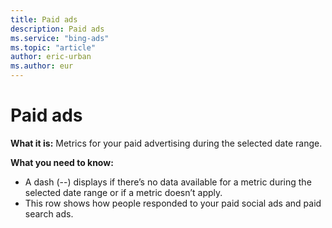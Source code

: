 ```yaml
---
title: Paid ads
description: Paid ads
ms.service: "bing-ads"
ms.topic: "article"
author: eric-urban
ms.author: eur
---
```


# Paid ads

**What it is:** Metrics for your paid advertising during the selected date range.

**What you need to know:**
- A dash (--) displays if there’s no data available for a metric during the selected date range or if a metric doesn’t apply.
- This row shows how people responded to your paid social ads and paid search ads.


